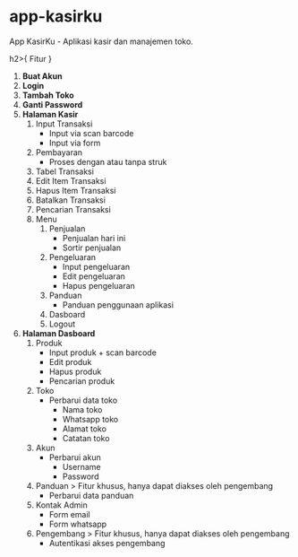 # app-kasirku
App KasirKu - Aplikasi kasir dan manajemen toko.

h2>{ Fitur }</h2>
  <ol>
    <li><strong>Buat Akun</strong></li>
    <li><strong>Login</strong></li>
    <li><strong>Tambah Toko</strong></li>
    <li><strong>Ganti Password</strong></li>
    <li><strong>Halaman Kasir</strong>
      <ol>
        <li>Input Transaksi
          <ul>
            <li>Input via scan barcode</li>
            <li>Input via form</li>
          </ul>
        </li>
        <li>Pembayaran
          <ul>
            <li>Proses dengan atau tanpa struk</li>
          </ul>
        </li>
        <li>Tabel Transaksi</li>
        <li>Edit Item Transaksi</li>
        <li>Hapus Item Transaksi</li>
        <li>Batalkan Transaksi</li>
        <li>Pencarian Transaksi</li>
        <li>Menu
          <ol>
            <li>Penjualan
              <ul>
                <li>Penjualan hari ini</li>
                <li>Sortir penjualan</li>
              </ul>
            </li>
            <li>Pengeluaran
              <ul>
                <li>Input pengeluaran</li>
                <li>Edit pengeluaran</li>
                <li>Hapus pengeluaran</li>
              </ul>
            </li>
            <li>Panduan
              <ul>
                <li>Panduan penggunaan aplikasi</li>
              </ul>
            </li>
            <li>Dasboard</li>
            <li>Logout</li>
          </ol>
        </li>
      </ol>
    </li>
    <li><strong>Halaman Dasboard</strong>
      <ol>
        <li>Produk
          <ul>
            <li>Input produk + scan barcode</li>
            <li>Edit produk</li>
            <li>Hapus produk</li>
            <li>Pencarian produk</li>
          </ul>
        </li>
        <li>Toko
          <ul>
            <li>Perbarui data toko
              <ul>
                <li>Nama toko</li>
                <li>Whatsapp toko</li>
                <li>Alamat toko</li>
                <li>Catatan toko</li>
              </ul>
            </li>
          </ul>
        </li>
        <li>Akun
          <ul>
            <li>Perbarui akun
              <ul>
                <li>Username</li>
                <li>Password</li>
              </ul>
            </li>
          </ul>
        </li>
        <li>Panduan &gt; Fitur khusus, hanya dapat diakses oleh pengembang
          <ul>
            <li>Perbarui data panduan</li>
          </ul>
        </li>
        <li>Kontak Admin
          <ul>
            <li>Form email</li>
            <li>Form whatsapp</li>
          </ul>
        </li>
        <li>Pengembang &gt; Fitur khusus, hanya dapat diakses oleh pengembang
          <ul>
            <li>Autentikasi akses pengembang</li>
          </ul>
        </li>
      </ol>
    </li>
  </ol>
